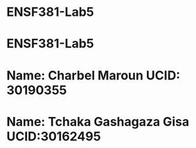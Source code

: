 # ENSF381-Lab5

# ENSF381-Lab5

# Name: Charbel Maroun UCID: 30190355

# Name: Tchaka Gashagaza Gisa UCID:30162495
